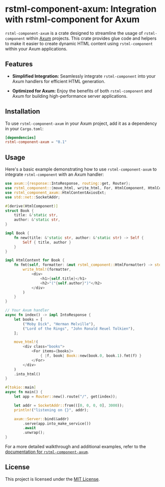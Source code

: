 # rstml-component-axum: Integration with rstml-component for Axum

`rstml-component-axum` is a crate designed to streamline the usage of `rstml-component` within [Axum](https://github.com/tokio-rs/axum) projects. This crate provides glue code and helpers to make it easier to create dynamic HTML content using `rstml-component` within your Axum applications.

## Features

- **Simplified Integration:** Seamlessly integrate `rstml-component` into your Axum handlers for efficient HTML generation.

- **Optimized for Axum:** Enjoy the benefits of both `rstml-component` and Axum for building high-performance server applications.

## Installation

To use `rstml-component-axum` in your Axum project, add it as a dependency in your `Cargo.toml`:

```toml
[dependencies]
rstml-component-axum = "0.1"
```

## Usage

Here's a basic example demonstrating how to use `rstml-component-axum` to integrate `rstml-component` with an Axum handler:

```rust
use axum::{response::IntoResponse, routing::get, Router};
use rstml_component::{move_html, write_html, For, HtmlComponent, HtmlContent};
use rstml_component_axum::HtmlContentAxiosExt;
use std::net::SocketAddr;

#[derive(HtmlComponent)]
struct Book {
	title: &'static str,
	author: &'static str,
}

impl Book {
	fn new(title: &'static str, author: &'static str) -> Self {
		Self { title, author }
	}
}

impl HtmlContent for Book {
	fn fmt(self, formatter: &mut rstml_component::HtmlFormatter) -> std::fmt::Result {
		write_html!(formatter,
			<div>
				<h1>{self.title}</h1>
				<h2>"("{self.author}")"</h2>
			</div>
		)
	}
}

// Your Axum handler
async fn index() -> impl IntoResponse {
	let books = [
		("Moby Dick", "Herman Melville"),
		("Lord of the Rings", "John Ronald Reuel Tolkien"),
	];

	move_html!(
		<div class="books">
			<For items={books}>
				{ |f, book| Book::new(book.0, book.1).fmt(f) }
			</For>
		</div>
	)
	.into_html()
}

#[tokio::main]
async fn main() {
	let app = Router::new().route("/", get(index));

	let addr = SocketAddr::from(([0, 0, 0, 0], 3000));
	println!("listening on {}", addr);

	axum::Server::bind(&addr)
		.serve(app.into_make_service())
		.await
		.unwrap();
}
```

For a more detailed walkthrough and additional examples, refer to the [documentation for `rstml-component-axum`](https://docs.rs/rstml-component-axum).

<!-- ## Contributing

We welcome your contributions! If you encounter issues, have suggestions, or would like to contribute code, please follow our [Contribution Guidelines](CONTRIBUTING.md). -->

## License

This project is licensed under the [MIT License](../../LICENSE).
